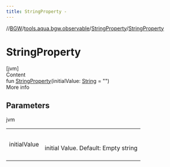 ```yaml
---
title: StringProperty -
---
```

//[BGW](../../../index.md)/[tools.aqua.bgw.observable](../index.md)/[StringProperty](index.md)/[StringProperty](-string-property.md)



# StringProperty  
[jvm]  
Content  
fun [StringProperty](-string-property.md)(initialValue: [String](https://kotlinlang.org/api/latest/jvm/stdlib/kotlin/-string/index.html) = "")  
More info  


## Parameters  
  
jvm  
  
| | |
|---|---|
| <a name="tools.aqua.bgw.observable/StringProperty/StringProperty/#kotlin.String/PointingToDeclaration/"></a>initialValue| <a name="tools.aqua.bgw.observable/StringProperty/StringProperty/#kotlin.String/PointingToDeclaration/"></a><br><br>initial Value. Default: Empty string<br><br>|
  
  



